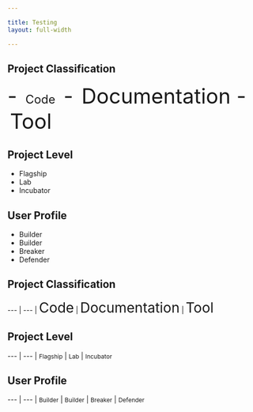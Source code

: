 ```yaml
---

title: Testing 
layout: full-width

---
```


## Project Classification
<span style="font-size: 3em;">
- <i class="fas fa-code" style="font-size: 3em;"></i><span style="padding-left: 5px; padding-right: 5px; font-size:24px">Code</span>
- <i class="fas fa-book"></i><span style="padding-left: 5px; padding-right:">Documentation</span>
- <i class="fas fa-tools"></i><span style="padding-left: 5px; padding-right:">Tool</span>
</span>

## Project Level
- <i class="fas fa-flag"></i>Flagship
- <i class="fas fa-flask"></i>Lab
- <i class="fas fa-lightbulb"></i>Incubator

## User Profile
- <i class="fas fa-pray"></i>Builder
- <i class="fas fa-toolbox"></i>Builder
- <i class="fas fa-hammer"></i>Breaker
- <i class="fas fa-shield-alt"></i>Defender




## Project Classification
 --- | --- 
<i class="fas fa-code" style="font-size: 2em; color:#233e81;"></i> | <span style="font-size:2em">Code</span> 
<i class="fas fa-book" style="font-size: 2em; color:#233e81;"></i> | <span style="font-size:2em">Documentation</span> 
<i class="fas fa-tools" style="font-size: 2em; color:#233e81;"></i> | <span style="font-size:2em">Tool</span> 

## Project Level
 --- | --- 
<i class="fas fa-flag" style="font-size: 2em; color:#233e81;"></i> | <span style="font-size:12px">Flagship</span> 
<i class="fas fa-flask" style="font-size: 2em; color:#233e81;"></i> | <span style="font-size:12px">Lab</span> 
<i class="fas fa-lightbulb" style="font-size: 2em; color:#233e81;"></i> | <span style="font-size:12px">Incubator</span> 

## User Profile
 --- | --- 
<i class="fas fa-pray" style="font-size: 2em; color:#233e81;"></i> | <span style="font-size:12px">Builder</span> 
<i class="fas fa-toolbox" style="font-size: 2em; color:#233e81;"></i> | <span style="font-size:12px">Builder</span> 
<i class="fas fa-hammer" style="font-size: 2em; color:#233e81;"></i> | <span style="font-size:12px">Breaker</span> 
<i class="fas fa-shield-alt" style="font-size: 2em; color:#233e81;"></i> | <span style="font-size:12px">Defender</span> 

